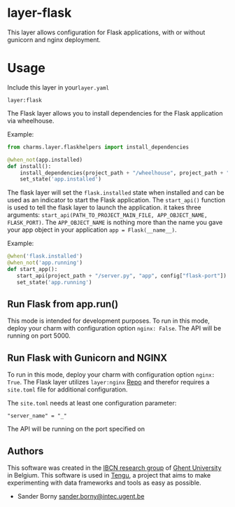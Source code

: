 
# layer-flask
This layer allows configuration for Flask applications, with or without gunicorn and nginx deployment.

# Usage

Include this layer in your`layer.yaml`

```
layer:flask
```
The Flask layer allows you to install dependencies for the Flask application via wheelhouse.

Example:

```python
from charms.layer.flaskhelpers import install_dependencies

@when_not(app.installed)
def install():
    install_dependencies(project_path + "/wheelhouse", project_path + "/requirements.txt")
    set_state('app.installed')
```

The flask layer will set the `flask.installed` state when installed and can be used as an indicator to start the Flask application. The `start_api()` function is used to tell the flask layer to launch the application. it takes three arguments:
`start_api(PATH_TO_PROJECT_MAIN_FILE, APP_OBJECT_NAME, FLASK_PORT)`. The `APP_OBJECT_NAME` is nothing more than the name you gave your app object in your application `app = Flask(__name__)`.

Example:

```python
@when('flask.installed')
@when_not('app.running')
def start_app():
   start_api(project_path + "/server.py", "app", config["flask-port"])
   set_state('app.running')
```


## Run Flask from app.run()
This mode is intended for development purposes. To run in this mode, deploy your charm with configuration option `nginx: False`. The API will be running on port 5000.

## Run Flask with Gunicorn and NGINX
To run in this mode, deploy your charm with configuration option `nginx: True`.
The Flask layer utilizes `layer:nginx` [Repo](https://github.com/battlemidget/juju-layer-nginx) and therefor requires a `site.toml` file for additional configuration. 

The `site.toml` needs at least one configuration parameter:
```
"server_name" = "_"
```
The API will be running on the port specified on 


## Authors

This software was created in the [IBCN research group](https://www.ibcn.intec.ugent.be/) of [Ghent University](http://www.ugent.be/en) in Belgium. This software is used in [Tengu](http://tengu.intec.ugent.be), a project that aims to make experimenting with data frameworks and tools as easy as possible.

 - Sander Borny <sander.borny@intec.ugent.be>